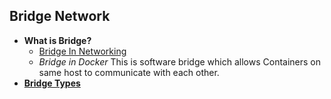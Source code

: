 ## Bridge Network
- **What is Bridge?**
  - [Bridge In Networking](/Networking/Networking_Devices)
  - *Bridge in Docker* This is software bridge which allows Containers on same host to communicate with each other.
- **[Bridge Types](User_And_Default_Bridge.md)**

